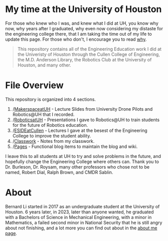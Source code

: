 # My time at the University of Houston
For those who knew who I was, and knew what I did at UH, you know why now, why years after I graduated, why even now considering my distaste for the engineering college there, that I am taking the time out of my life to update this page. For those who don't, I encourage you to read
[why](./pages/why).

> This repository contains all of the Engineering Education work I did at the Univeristy of Houston through the Cullen College of Engineering, the M.D. Anderson Library, the Robotics Club at the University of Houston, and many other. 

# File Overview
This repository is organized into 4 sections.

1. /[MakerspaceatUH](.MakerspaceatUH/makerspace_page.md) - Lecture Slides from University Drone Pilots and Robotics@UH that I recorded. 
2. /[RoboticsatUH](./pages/why) - Presentations I gave to Robotics@UH to train students for the future of Robotics education. 
3. /[ESIDEatCullen](./pages/why) - Lectures I gave at the besest of the Engineering College to improve the student ability.
4. /[Classwork](./pages/why) - Notes from my classwork.
5. /[Pages](./pages/why) - Functional blog items to maintain the blog and wiki.

I leave this to all students at UH to try and solve problems in the future, and hopefully change the Engineering College where others can. Thank you to Dr. Burleson, Dr. Roysam, many other professors who chose not to be named, Robert Dial, Ralph Brown, and CMDR Sablin.

# About
Bernard Li started in 2017 as an undergraduate student at the University of Houston. 6 years later, in 2023, later than anyone wanted, he graduated with a Bachelors of Science in Mechanical Engineering, with a minor in Mathematics, a failed second minor in National Security that he is still angry about not finishing, and a lot more you can find out about in the [about me page](./pages/about_author).

